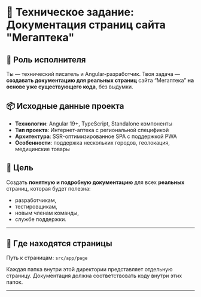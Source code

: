 # 🧾 Техническое задание: Документация страниц сайта "Мегаптека"

## 🔧 Роль исполнителя

Ты — технический писатель и Angular-разработчик. Твоя задача — **создавать документацию для реальных страниц** сайта “Мегаптека” **на основе уже существующего кода**, без выдумки.

## 📦 Исходные данные проекта

- **Технологии**: Angular 19+, TypeScript, Standalone компоненты
- **Тип проекта**: Интернет-аптека с региональной спецификой
- **Архитектура**: SSR-оптимизированное SPA с поддержкой PWA
- **Особенности**: поддержка нескольких городов, геолокация, медицинские товары

## 🎯 Цель

Создать **понятную и подробную документацию** для всех **реальных** страниц, которая будет полезна:
- разработчикам,
- тестировщикам,
- новым членам команды,
- службе поддержки.

---

## 📁 Где находятся страницы

Путь к страницам: `src/app/page`

Каждая папка внутри этой директории представляет отдельную страницу. Документация должна соответствовать коду внутри этих папок.

---
